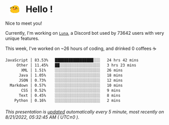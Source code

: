 <h1>   <img src="./spoinky.gif" style="vertical-align:middle;" width="30px">   Hello ! </h1>

Nice to meet you!

Currently, I'm working on <a href='https://github.com/Asgarrrr/Luna'>`Luna`</a>, a Discord bot used by 73642 users with very unique features.

This week, I've worked on ~26 hours of coding, and drinked 0 coffees ☕

```
JavaScript │ 83.53%   █████████████████░░░   24 hrs 42 mins
     Other │ 11.45%   ██░░░░░░░░░░░░░░░░░░   3 hrs 23 mins
       XML │ 1.51%    ░░░░░░░░░░░░░░░░░░░░   26 mins
      Java │ 1.05%    ░░░░░░░░░░░░░░░░░░░░   18 mins
      JSON │ 0.73%    ░░░░░░░░░░░░░░░░░░░░   12 mins
  Markdown │ 0.57%    ░░░░░░░░░░░░░░░░░░░░   10 mins
       CSS │ 0.52%    ░░░░░░░░░░░░░░░░░░░░   9 mins
      Text │ 0.45%    ░░░░░░░░░░░░░░░░░░░░   8 mins
    Python │ 0.16%    ░░░░░░░░░░░░░░░░░░░░   2 mins
```

###### This presentation is [updated](https://github.com/Asgarrrr) automatically every 5 minute, most recently on 8/21/2022, 05:32:45 AM ( UTC±0 ).